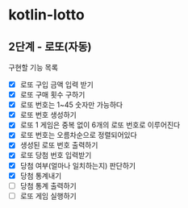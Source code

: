 # kotlin-lotto

## 2단계 - 로또(자동)
구현할 기능 목록
 - [x] 로또 구입 금액 입력 받기
 - [x] 로또 구매 횟수 구하기
 - [x] 로또 번호는 1~45 숫자만 가능하다
 - [x] 로또 번호 생성하기
 - [x] 로또 1 게임은 중복 없이 6개의 로또 번호로 이루어진다
 - [x] 로또 번호는 오름차순으로 정렬되어있다
 - [x] 생성된 로또 번호 출력하기
 - [x] 로또 당첨 번호 입력받기
 - [x] 당첨 여부(얼마나 일치하는지) 판단하기
 - [x] 당첨 통계내기
 - [ ] 당첨 통계 출력하기
 - [ ] 로또 게임 실행하기